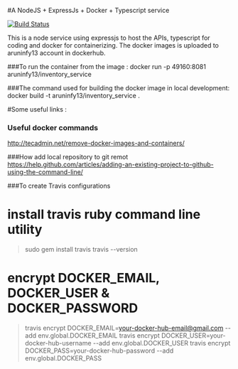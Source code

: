 #A NodeJS + ExpressJs + Docker + Typescript service

[![Build Status](https://travis-ci.org/arunk13/InventoryService.svg?branch=master)](https://travis-ci.org/arunk13/InventoryService)

This is a node service using expressjs to host the APIs, typescript for coding and docker for 
containerizing. 
The docker images is uploaded to aruninfy13 account in dockerhub.

###To run the container from the image : 
docker run -p 49160:8081 aruninfy13/inventory_service

###The command used for building the docker image in local development:
docker build -t aruninfy13/inventory_service .

#Some useful links :
### Useful docker commands 
http://tecadmin.net/remove-docker-images-and-containers/

###How add local repository to git remot
https://help.github.com/articles/adding-an-existing-project-to-github-using-the-command-line/

###To create Travis configurations
# install travis ruby command line utility
> sudo gem install travis
> travis --version
# encrypt DOCKER_EMAIL, DOCKER_USER & DOCKER_PASSWORD
> travis encrypt DOCKER_EMAIL=your-docker-hub-email@gmail.com --add env.global.DOCKER_EMAIL
> travis encrypt DOCKER_USER=your-docker-hub-username --add env.global.DOCKER_USER
> travis encrypt DOCKER_PASS=your-docker-hub-password --add env.global.DOCKER_PASS

